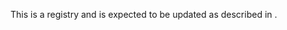 This is a registry and is expected to be updated as described in <a href='#registration-entry-requirements-and-update-process'></a>.